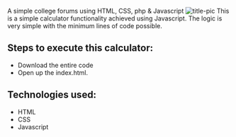 

 A simple college forums using HTML, CSS, php &amp; Javascript
 ![title-pic]([https://user-images.githubusercontent.com/39196039/40139639-27db8c64-596e-11e8-9537-04a5b5d07170.jpg](https://github.com/pratikashokjatale/collegeforums/blob/main/Screenshot%20(92).png))
 This is a simple calculator functionality achieved using Javascript. The logic is very simple with the minimum lines of code possible.
 
## Steps to execute this calculator:
- Download the entire code 
- Open up the index.html.

## Technologies used: 
- HTML
- CSS 
- Javascript 
